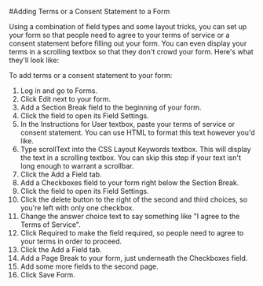 #Adding Terms or a Consent Statement to a Form
 
Using a combination of field types and some layout tricks, you can set up your form so that people need to agree to your terms of service or a consent statement before filling out your form. You can even display your terms in a scrolling textbox so that they don't crowd your form. Here's what they'll look like:

To add terms or a consent statement to your form:

1. Log in and go to Forms.
2. Click Edit next to your form.
3. Add a Section Break field to the beginning of your form.
4. Click the field to open its Field Settings.
5. In the Instructions for User textbox, paste your terms of service or consent statement. You can use HTML to format this text however you'd like.
6. Type scrollText into the CSS Layout Keywords textbox. This will display the text in a scrolling textbox. You can skip this step if your text isn't long enough to warrant a scrollbar.
7. Click the Add a Field tab.
8. Add a Checkboxes field to your form right below the Section Break.
9. Click the field to open its Field Settings.
10. Click the delete button to the right of the second and third choices, so you're left with only one checkbox.
11. Change the answer choice text to say something like "I agree to the Terms of Service".
12. Click Required to make the field required, so people need to agree to your terms in order to proceed.
13. Click the Add a Field tab.
14. Add a Page Break to your form, just underneath the Checkboxes field.
15. Add some more fields to the second page.
16. Click Save Form.